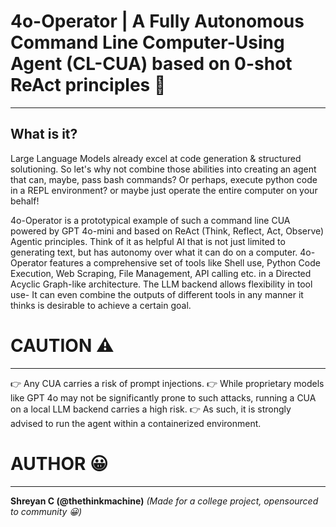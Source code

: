 # 4o-Operator | A Fully Autonomous Command Line Computer-Using Agent (CL-CUA) based on 0-shot ReAct principles 🤖
---
## What is it?
Large Language Models already excel at code generation & structured solutioning. So let's why not combine those abilities into creating an agent that can, maybe, pass bash commands? Or perhaps, execute python code in a REPL environment? or maybe just operate the entire computer on your behalf!

4o-Operator is a prototypical example of such a command line CUA powered by GPT 4o-mini and based on ReAct (Think, Reflect, Act, Observe) Agentic principles. Think of it as helpful AI that is not just limited to generating text, but has autonomy over what it can do on a computer. 4o-Operator features a comprehensive set of tools like Shell use, Python Code Execution, Web Scraping, File Management, API calling etc. in a Directed Acyclic Graph-like architecture. The LLM backend allows flexibility in tool use- It can even combine the outputs of different tools in any manner it thinks is desirable to achieve a certain goal.

# CAUTION ⚠️
---
👉 Any CUA carries a risk of prompt injections.
👉 While proprietary models like GPT 4o may not be significantly prone to such attacks, running a CUA on a local LLM backend carries a high risk.
👉 As such, it is strongly advised to run the agent within a containerized environment.

# AUTHOR 😀
---
**Shreyan C (@thethinkmachine)**
*(Made for a college project, opensourced to community 😀)*